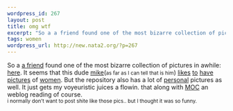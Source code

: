 ```yaml
--- 
wordpress_id: 267
layout: post
title: omg wtf
excerpt: "So a a friend found one of the most bizarre collection of pictures in awhile: here. It seems that this dude mike(as far as I can tell that is him) likes "
tags: women
wordpress_url: http://new.nata2.org/?p=267
---
```

So a <a href="http://www.mikecompton.com">a friend</a> found one of the most bizarre collection of pictures in awhile: <a href="http://www.skinnymike.com/chicks/">here</a>. It seems that this dude <a href="http://www.skinnymike.com/chicks/idea.jpg">mike</a>(<small>as far as I can tell that is him</small>) <a href="http://www.skinnymike.com/chicks/zhang2-large.jpg">likes</a> <a href="http://www.skinnymike.com/chicks/sky-large.jpg">to</a> <a href="http://www.skinnymike.com/chicks/landry-large.jpg">have</a> <a href="http://www.skinnymike.com/chicks/burke-large.jpg">pictures</a> of <a href="http://www.skinnymike.com/chicks/britney1.jpg">women</a>. But the repository also has a lot of <a href="http://www.skinnymike.com/chicks/hardcore.jpg">personal</a> pictures as well. It just gets my voyeuristic juices a flowin. that along with <a href="http://makeoutclub.com">MOC</a> an weblog reading of course. <br/><small>i normally don't want to post shite like those pics.. but I thought it was so funny</a>.
